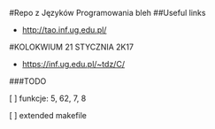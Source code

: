 #Repo z Języków Programowania
bleh
##Useful links
- http://tao.inf.ug.edu.pl/

#KOLOKWIUM 21 STYCZNIA 2K17

- https://inf.ug.edu.pl/~tdz/C/

###TODO

[ ] funkcje: 5, 62, 7, 8

[ ] extended makefile
